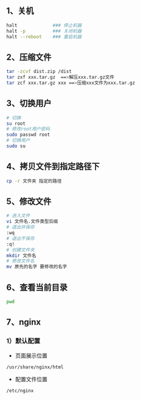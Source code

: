 ## 1、关机

```bash
halt             ### 停止机器
halt -p          ### 关闭机器
halt --reboot    ### 重启机器
```

## 2、压缩文件

```bash
tar -zcvf dist.zip /dist
tar zxf xxx.tar.gz  ==>解压xxx.tar.gz文件
tar zcf xxx.tar.gz xxx ==>压缩xxx文件为xxx.tar.gz
```

## 3、切换用户

```bash
# 切换
su root
# 修改root用户密码
sudo passwd root
# 切换用户
sudo su
```

## 4、拷贝文件到指定路径下

```bash
cp -r 文件夹 指定的路径
```

## 5、修改文件

```bash
# 进入文件
vi 文件名.文件类型后缀
# 退出并保存
:wq
# 退出不保存
:q!
# 创建文件夹
mkdir 文件名
# 修改文件名
mv 原先的名字 要修改的名字
```

## 6、查看当前目录

```bash
pwd
```

## 7、nginx

### 1）默认配置

- 页面展示位置

```bash
/usr/share/nginx/html
```

- 配置文件位置

```bash
/etc/nginx
```


